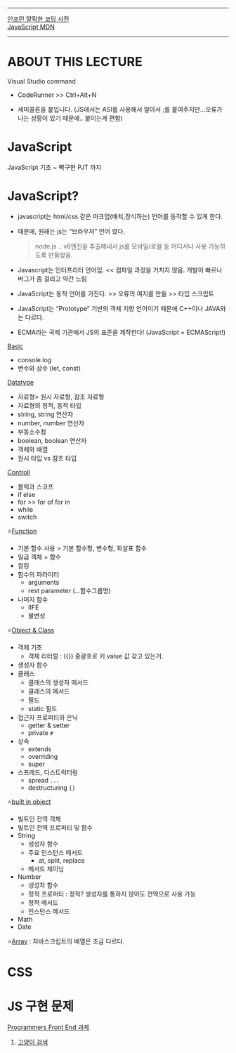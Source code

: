 *****

[인프런 얄팍한 코딩 사전](https://www.inflearn.com/course/%EC%A0%9C%EB%8C%80%EB%A1%9C-%ED%8C%8C%EB%8A%94-%EC%9E%90%EB%B0%94%EC%8A%A4%ED%81%AC%EB%A6%BD%ED%8A%B8#reviews)  
[JavaScript MDN](https://developer.mozilla.org/en-US/docs/Web/JavaScript)

*****


# ABOUT THIS LECTURE

Visual Studio command

- CodeRunner >> Ctrl+Alt+N

- 세미콜론을 붙입니다.
  (JS에서는 ASI를 사용해서 알아서 ;를 붙여주지만...오류가 나는 상황이 있기 때문에.. 붙이는게 편함) 


# JavaScript

JavaScript 기초 ~ 빡구현 PJT 까지 

# JavaScript?

- javascript는 html/css 같은 마크업(배치,장식하는) 언어를 동작할 수 있게 한다.
- 때문에, 원래는 js는 “브라우저” 언어 였다. 
  
   > node.js .. v8엔진을 추출해내서 js를 모바일/로컬 등 어디서나 사용 가능하도록 만들었음.
- Javascript는 인터프리터 언어임. << 컴파일 과정을 거치지 않음. 개발이 빠르나 버그가 좀 걸리고 약간 느림
- JavaScript는 동적 언어를 가진다. >> 오류의 여지를 만듦 >> 타입 스크립트
- JavaScript는 “Prototype” 기반의 객체 지향 언어이기 때문에 C++이나 JAVA와는 다르다.
- ECMA라는 국제 기관에서 JS의 표준을 제작한다! (JavaScript = ECMAScript!)

[Basic](./Basic)

- console.log
- 변수와 상수 (let, const)

[Datatype](./DataType&Operator)

- 자료형> 원시 자료형, 참조 자료형 
- 자료형의 정적, 동적 타입 
- string, string 연산자
- number, number 연산자
- 부동소수점
- boolean, boolean 연산자
- 객체와 배열
- 원시 타입 vs 참조 타입

[Controll](./Controll/)
- 블럭과 스코프
- if else 
- for >> for of for in
- while
- switch

⭐️[Function](./Function/)
- 기본 함수 사용 > 기본 함수형, 변수형, 화살표 함수
- 일급 객체 = 함수
- 컬링
- 함수의 파라미터
  - arguments
  - rest parameter (...함수그룹명)
- 나머지 함수
  - IIFE
  - 불변성

⭐️[Object & Class](./Object&Class/)
- 객체 기초
  - 객체 리터럴 : ({}) 중괄호로 키 value 값 갖고 있는거.
- 생성자 함수
- 클래스
  - 클래스의 생성자 메서드
  - 클래스의 메서드
  - 필드
  - static 필드
- 접근자 프로퍼티와 은닉
  - getter & setter
  - private `#`
- 상속
  - extends
  - overriding
  - super
- 스프레드, 디스트럭터링
  - spread `...`
  - destructuring `{}`

⭐️[built in object](./BuiltIn)
- 빌트인 전역 객체
- 빌트인 전역 프로퍼티 및 함수
- String
  - 생성자 함수
  - 주요 인스턴스 메서드
    - at, split, replace
  - 메서드 체이닝 
- Number
  - 생성자 함수
  - 정적 프로퍼티 : 정적? 생성자를 통하지 않아도 전역으로 사용 가능
  - 정적 메서드
  - 인스턴스 메서드
- Math
- Date

⭐️[Array](./Array) : 자바스크립트의 배열은 조금 다르다.



# CSS

# JS 구현 문제

[Programmers Front End 과제](https://school.programmers.co.kr/skill_check_assignments)

1. [고양이 검색](https://school.programmers.co.kr/skill_check_assignments/4)
